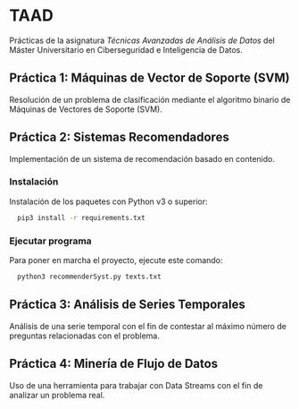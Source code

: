 
# TAAD
Prácticas de la asignatura *Técnicas Avanzadas de Análisis de Datos* del Máster Universitario en Ciberseguridad e Inteligencia de Datos.

## Práctica 1: Máquinas de Vector de Soporte (SVM)

Resolución de un problema de clasificación mediante el algoritmo binario de Máquinas de Vectores de Soporte (SVM).

## Práctica 2: Sistemas Recomendadores

Implementación de un sistema de recomendación basado en contenido.

### Instalación

Instalación de los paquetes con Python v3 o superior:

```bash
  pip3 install -r requirements.txt
```
    
### Ejecutar programa

Para poner en marcha el proyecto, ejecute este comando: 

```bash
  python3 recommenderSyst.py texts.txt
```

## Práctica 3: Análisis de Series Temporales

Análisis de una serie temporal con el fin de contestar al máximo número de preguntas relacionadas con el problema.

## Práctica 4: Minería de Flujo de Datos

Uso de una herramienta para trabajar con Data Streams con el fin de analizar un problema real.